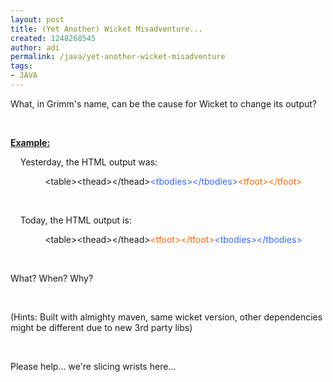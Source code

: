 ```yaml
---
layout: post
title: (Yet Another) Wicket Misadventure...
created: 1248268545
author: adi
permalink: /java/yet-another-wicket-misadventure
tags:
- JAVA
---
```

<p>What, in Grimm's name, can be the cause for Wicket to change its output?</p>
<p>&nbsp;</p>
<p><u><strong>Example:</strong></u></p>
<p>&nbsp;&nbsp;&nbsp; Yesterday, the HTML output was:</p>
<p>&nbsp;&nbsp;&nbsp;&nbsp;&nbsp;&nbsp;&nbsp;&nbsp;&nbsp;&nbsp;&nbsp;&nbsp;&nbsp; &lt;table&gt;&lt;thead&gt;&lt;/thead&gt;<span style="color: rgb(51, 102, 255);">&lt;tbodies&gt;&lt;/tbodies&gt;</span><span style="color: rgb(255, 102, 0);">&lt;tfoot&gt;&lt;/tfoot&gt;</span></p>
<p>&nbsp;</p>
<p>&nbsp;&nbsp;&nbsp; Today, the HTML output is:&nbsp;&nbsp;&nbsp;&nbsp;&nbsp;&nbsp;&nbsp;&nbsp;&nbsp;</p>
<p>&nbsp;&nbsp;&nbsp;&nbsp;&nbsp;&nbsp;&nbsp;&nbsp;&nbsp;&nbsp;&nbsp;&nbsp;&nbsp; &lt;table&gt;&lt;thead&gt;&lt;/thead&gt;<span style="color: rgb(255, 102, 0);">&lt;tfoot&gt;&lt;/tfoot&gt;</span><span style="color: rgb(51, 102, 255);">&lt;tbodies&gt;&lt;/tbodies&gt;</span></p>
<p>&nbsp;</p>
<p>What? When? Why?</p>
<p>&nbsp;</p>
<p>(Hints: Built with almighty maven, same wicket version, other dependencies might be different due to new 3rd party libs)</p>
<p>&nbsp;</p>
<p>Please help... we're slicing wrists here...</p>
